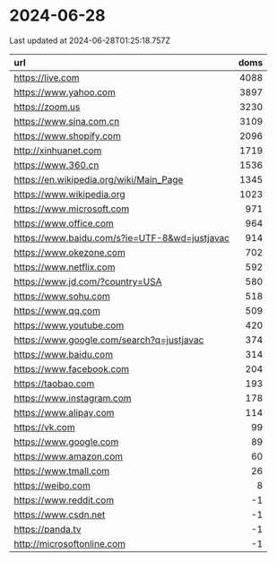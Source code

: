 # 2024-06-28

<!-- BEGIN -->
Last updated at 2024-06-28T01:25:18.757Z

url | doms
:- | -:
https://live.com | 4088
https://www.yahoo.com | 3897
https://zoom.us | 3230
https://www.sina.com.cn | 3109
https://www.shopify.com | 2096
http://xinhuanet.com | 1719
https://www.360.cn | 1536
https://en.wikipedia.org/wiki/Main_Page | 1345
https://www.wikipedia.org | 1023
https://www.microsoft.com | 971
https://www.office.com | 964
https://www.baidu.com/s?ie=UTF-8&wd=justjavac | 914
https://www.okezone.com | 702
https://www.netflix.com | 592
https://www.jd.com/?country=USA | 580
https://www.sohu.com | 518
https://www.qq.com | 509
https://www.youtube.com | 420
https://www.google.com/search?q=justjavac | 374
https://www.baidu.com | 314
https://www.facebook.com | 204
https://taobao.com | 193
https://www.instagram.com | 178
https://www.alipay.com | 114
https://vk.com | 99
https://www.google.com | 89
https://www.amazon.com | 60
https://www.tmall.com | 26
https://weibo.com | 8
https://www.reddit.com | -1
https://www.csdn.net | -1
https://panda.tv | -1
http://microsoftonline.com | -1
<!-- END -->
